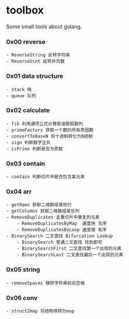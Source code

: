 # toolbox
Some small tools about golang.

### 0x00 reverse
    - ReverseString 反转字符串
    - ReverseUint 反转非负数

### 0x01 data structure
    - stack 栈
    - queue 队列

### 0x02 calculate
    - fib 利用通项公式计算斐波那契数列
    - primeFactors 获取一个数的所有质因数
    - convertToBaseN 将十进制转化为N进制
    - sign 判断数字正负
    - isPrime 判断是否为质数

### 0x03 contain
    - contain 判断切片中是否包含某元素

### 0x04 arr
    - getRows 获取二维数组某些行
    - getColumns 获取二维数组某些列
    - RemoveDuplicates 去重切片中重复的元素
        - RemoveDuplicatesByMap  速度快 无序
        - RemoveDuplicatesByLoop 速度慢 有序
    - BinarySearch 二叉查找 Bifurcation Lookup
        - BinarySearch 普通二叉查找 找到即可
        - BinarySearchFirst 二叉查找第一个出现的元素
        - BinarySearchLast 二叉查找最后一个出现的元素

### 0x05 string
    - removeSpaces 移除字符串前后空格

### 0x06 conv
    - struct2map 将结构体转为map